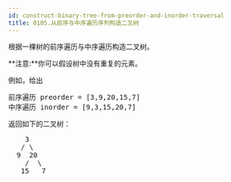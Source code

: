 ```yaml
---
id: construct-binary-tree-from-preorder-and-inorder-traversal
title: 0105.从前序与中序遍历序列构造二叉树
---
```

根据一棵树的前序遍历与中序遍历构造二叉树。

**注意:**你可以假设树中没有重复的元素。

例如，给出


<pre>前序遍历 preorder = [3,9,20,15,7]<br/>中序遍历 inorder = [9,3,15,20,7]</pre>

返回如下的二叉树：


<pre>    3<br/>   / \<br/>  9  20<br/>    /  \<br/>   15   7</pre>

